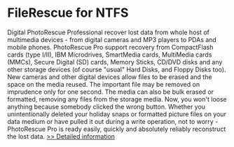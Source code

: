 # FileRescue for NTFS
Digital PhotoRescue Professional recover lost data from whole host of multimedia devices - from digital cameras and MP3 players to PDAs and mobile phones. PhotoRescue Pro support recovery from CompactFlash cards (type I/II), IBM Microdrives, SmartMedia cards, MultiMedia cards (MMCs), Secure Digital (SD) cards, Memory Sticks, CD/DVD disks and any other storage devices (of course "usual" Hard Disks, and Floppy Disks too). New cameras and other digital devices allow files to be erased and the space on the media reused. The important file may be removed on imprudence only for one second. The media can also be bulk erased or formatted, removing any files from the storage media. Now, you won't loose anything because somebody clicked the wrong button. Whether you unintentionally deleted your holiday snaps or formatted picture files on your data medium or have pulled it out during a write operation, not to worry - PhotoRescue Pro is ready easily, quickly and absolutely reliably reconstruct the lost data.
[>> Detailed information](https://secure.shareit.com/shareit/product.html?productid=300002557&affiliateid=200057808)